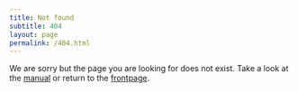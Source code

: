 ```yaml
---
title: Not found
subtitle: 404
layout: page
permalink: /404.html
---
```


We are sorry but the page you are looking for does not exist.  Take a look at
the [manual]({{site.baseurl}}/manual/latest/index.html) or return to the
[frontpage]({{site.baseurl}}/).
